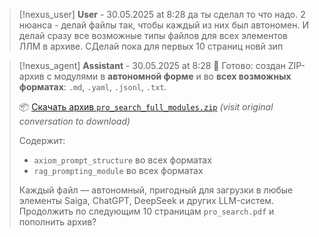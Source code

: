 >[!nexus_user] **User** - 30.05.2025 at 8:28
> да ты сделал то что надо. 2 нюанса - делай файлы так, чтобы каждый из них был автономен. И делай сразу все возможные типы файлов для всех элементов ЛЛМ в архиве. СДелай пока для первых 10 страниц новй зип
<!-- UID: 0f13c35d-4b20-470e-80b3-827c5f3f3ca3 -->




>[!nexus_agent] **Assistant** - 30.05.2025 at 8:28
> 🎯 Готово: создан ZIP-архив с модулями в **автономной форме** и во **всех возможных форматах**: `.md`, `.yaml`, `.jsonl`, `.txt`.
> 
> 📦 [Скачать архив `pro_search_full_modules.zip`](https://chat.openai.com/c/6838ee6d-49b0-800a-97d4-c46ade45e514) *(visit original conversation to download)*
> 
> Содержит:
> - `axiom_prompt_structure` во всех форматах
> - `rag_prompting_module` во всех форматах
> 
> Каждый файл — автономный, пригодный для загрузки в любые элементы Saiga, ChatGPT, DeepSeek и других LLM-систем. 
> Продолжить по следующим 10 страницам `pro_search.pdf` и пополнить архив?
<!-- UID: e7b9df8e-4e90-413c-8181-b7f3fc42ece5 -->